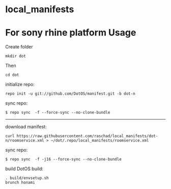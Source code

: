 # local_manifests
For sony rhine platform
Usage
=====
    
Create folder

    mkdir dot

Then

    cd dot
    
initialize repo:

    repo init -u git://github.com/DotOS/manifest.git -b dot-n
    
sync repo:

    $ repo sync  -f --force-sync --no-clone-bundle
    

---------------
download manifest: 

    curl https://raw.githubusercontent.com/raschad/local_manifests/dot-n/roomservice.xml > ~/dot/.repo/local_manifests/roomservice.xml

sync repo:

    $ repo sync  -f -j16 --force-sync --no-clone-bundle

build DotOS
build:

    . build/envsetup.sh
    brunch honami
